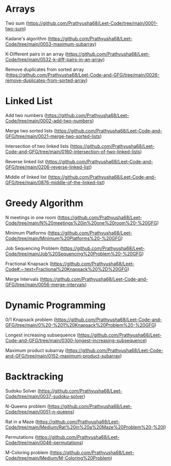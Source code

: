 Arrays
======
Two sum (https://github.com/Prathyusha68/Leet-Code/tree/main/0001-two-sum)

Kadane's algorithm (https://github.com/Prathyusha68/Leet-Code/tree/main/0053-maximum-subarray)

K-Different pairs in an array (https://github.com/Prathyusha68/Leet-Code/tree/main/0532-k-diff-pairs-in-an-array)

Remove duplicates from sorted array (https://github.com/Prathyusha68/Leet-Code-and-GFG/tree/main/0026-remove-duplicates-from-sorted-array)

Linked List
===========
Add two numbers (https://github.com/Prathyusha68/Leet-Code/tree/main/0002-add-two-numbers)

Merge two sorted lists (https://github.com/Prathyusha68/Leet-Code-and-GFG/tree/main/0021-merge-two-sorted-lists)

Intersection of two linked lists (https://github.com/Prathyusha68/Leet-Code-and-GFG/tree/main/0160-intersection-of-two-linked-lists)

Reverse linked list (https://github.com/Prathyusha68/Leet-Code-and-GFG/tree/main/0206-reverse-linked-list)

Middle of linked list (https://github.com/Prathyusha68/Leet-Code-and-GFG/tree/main/0876-middle-of-the-linked-list)

Greedy Algorithm
================
N meetings in one room (https://github.com/Prathyusha68/Leet-Code/tree/main/N%20meetings%20in%20one%20room%20-%20GFG)

Minimum Platforms (https://github.com/Prathyusha68/Leet-Code/tree/main/Minimum%20Platforms%20-%20GFG)

Job Sequencing Problem (https://github.com/Prathyusha68/Leet-Code/tree/main/Job%20Sequencing%20Problem%20-%20GFG)

Fractional Knapsack (https://github.com/Prathyusha68/Leet-Code#:~:text=Fractional%20Knapsack%20%2D%20GFG)

Merge Intervals (https://github.com/Prathyusha68/Leet-Code-and-GFG/tree/main/0056-merge-intervals)

Dynamic Programming
===================
0/1 Knapsack problem (https://github.com/Prathyusha68/Leet-Code-and-GFG/tree/main/0%20-%201%20Knapsack%20Problem%20-%20GFG)

Longest increasing subsequence (https://github.com/Prathyusha68/Leet-Code-and-GFG/tree/main/0300-longest-increasing-subsequence)

Maximum product subarray (https://github.com/Prathyusha68/Leet-Code-and-GFG/tree/main/0152-maximum-product-subarray)

Backtracking
============
 Sudoku Solver (https://github.com/Prathyusha68/Leet-Code/tree/main/0037-sudoku-solver)
 
 N-Queens problem (https://github.com/Prathyusha68/Leet-Code/tree/main/0051-n-queens)
 
 Rat in a Maze (https://github.com/Prathyusha68/Leet-Code/tree/main/Medium/Rat%20in%20a%20Maze%20Problem%20-%20I)
 
 Permutations (https://github.com/Prathyusha68/Leet-Code/tree/main/0046-permutations)
 
 M-Coloring problem (https://github.com/Prathyusha68/Leet-Code/tree/main/Medium/M-Coloring%20Problem)



